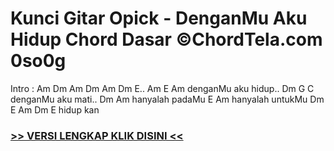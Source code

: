 
 # Kunci Gitar Opick - DenganMu Aku Hidup Chord Dasar ©ChordTela.com 0so0g


Intro : Am Dm Am Dm Am Dm E.. Am E Am denganMu aku hidup.. Dm G C denganMu aku mati.. Dm Am hanyalah padaMu E Am hanyalah untukMu Dm E Am Dm E hidup kan

###  <a href="https://shortlighzx.web.app?sq=Kunci Gitar Opick - DenganMu Aku Hidup Chord Dasar ©ChordTela.com"> >> VERSI LENGKAP KLIK DISINI << </a>
